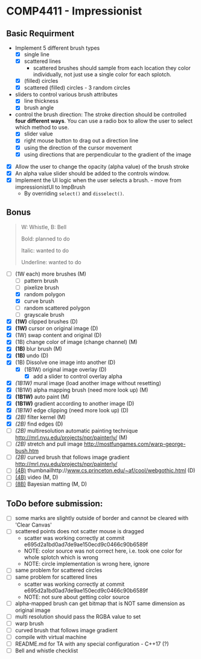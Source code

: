 # COMP4411 - Impressionist

## Basic Requirment

- Implement 5 different brush types
  - [x] single line
  - [x] scattered lines
    - scattered brushes should sample from each location they color individually, not just use a single color for each splotch.
  - [x] (filled) circles
  - [x] scattered (filled) circles - 3 random circles 
- sliders to control various brush attributes
  - [x] line thickness
  - [x] brush angle
- control the brush direction: The stroke direction should be controlled **four different ways**. You can use a radio box to allow the user to select which method to use.
  - [x] slider value
  - [x] right mouse button to drag out a direction line
  - [x] using the direction of the cursor movement
  - [x] using directions that are perpendicular to the gradient of the image
- [x] Allow the user to change the opacity (alpha value) of the brush stroke
- [x] An alpha value slider should be added to the controls window.
- [x] Implement the UI logic when the user selects a brush. - move from impressionistUI to ImpBrush
  - By overriding `select()` and `disselect()`. 
## Bonus

> W: Whistle, B: Bell
>
> Bold: planned to do
>
> Italic: wanted to do
>
> Underline: wanted to do

- [ ] (1W each) more brushes (M)
  - [ ] pattern brush
  - [ ] pixelize brush
  - [x] random polygon
  - [x] curve brush
  - [ ] random scattered polygon
  - [ ] grayscale brush
- [x] **(1W)** clipped brushes (D)
- [x] **(1W)** cursor on original image (D)
- [x] (1W) swap content and original (D)
- [x] (1B) change color of image (change channel) (M)
- [x] **(1B)** blur brush (M)
- [x] **(1B)** undo (D)
- [x] (1B) Dissolve one image into another (D)
  - [x] (1B1W) original image overlay (D)
    -[x] add a slider to control overlay alpha 
- [x] _(1B1W)_ mural image (load another image without resetting)
- [x] (1B1W) alpha mapping brush (need more look up) (M)
- [x] **(1B1W)** auto paint (M)
- [x] **(1B1W)** gradient according to another image (D)
- [x] _(1B1W)_ edge clipping (need more look up) (D)
- [x] _(2B)_ filter kernel (M)
- [x] _(2B)_ find edges (D)
- [ ] _(2B)_ multiresolution automatic painting technique http://mrl.nyu.edu/projects/npr/painterly/ (M)
- [ ] _(2B)_ stretch and pull image http://mostfungames.com/warp-george-bush.htm
- [ ] _(2B)_ curved brush that follows image gradient http://mrl.nyu.edu/projects/npr/painterly/
- [ ] <u>(4B)</u> thumbnailhttp://www.cs.princeton.edu/~af/cool/webgothic.html (D)
- [ ] <u>(4B)</u> video (M, D)
- [ ] <u>(8B)</u> Bayesian matting (M, D)

## ToDo before submission:
- [ ] some marks are slightly outside of border and cannot be cleared with 'Clear Canvas'  
- [ ] scattered points does not scatter mouse is dragged  
    - scatter was working correctly at commit e695d2a1bd0ad7de9ae150ecd9c0466c90b6589f
    - NOTE: color source was not correct here, i.e. took one color for whole splotch which is wrong
    - NOTE: circle implementation is wrong here, ignore
- [ ] same problem for scattered circles
- [ ] same problem for scattered lines
    - scatter was working correctly at commit e695d2a1bd0ad7de9ae150ecd9c0466c90b6589f
    - NOTE: not sure about getting color source
- [ ] alpha-mapped brush can get bitmap that is NOT same dimension as original image    
- [ ] multi resolution should pass the RGBA value to set   
- [ ] warp brush  
- [ ] curved brush that follows image gradient  
- [ ] compile with virtual machine  
- [ ] README.md for TA with any special configuration - C++17 (?)  
- [ ] Bell and whistle checklist   